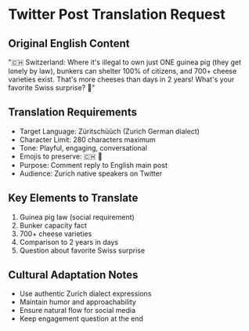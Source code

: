 # Twitter Post Translation Request

## Original English Content
"🇨🇭 Switzerland: Where it's illegal to own just ONE guinea pig (they get lonely by law), bunkers can shelter 100% of citizens, and 700+ cheese varieties exist. That's more cheeses than days in 2 years! What's your favorite Swiss surprise? 🧀"

## Translation Requirements
- Target Language: Züritschüüch (Zurich German dialect)
- Character Limit: 280 characters maximum
- Tone: Playful, engaging, conversational
- Emojis to preserve: 🇨🇭 🧀
- Purpose: Comment reply to English main post
- Audience: Zurich native speakers on Twitter

## Key Elements to Translate
1. Guinea pig law (social requirement)
2. Bunker capacity fact
3. 700+ cheese varieties
4. Comparison to 2 years in days
5. Question about favorite Swiss surprise

## Cultural Adaptation Notes
- Use authentic Zurich dialect expressions
- Maintain humor and approachability
- Ensure natural flow for social media
- Keep engagement question at the end
